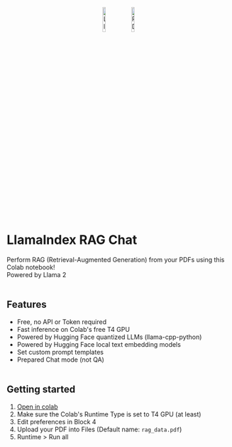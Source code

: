 <p align="center">
    <img src="https://cdn-uploads.huggingface.co/production/uploads/6424f01ea4f3051f54dbbd85/oqVQ04b5KiGt5WOWJmYt8.png" alt="LlamaIndex" width="12%" height="12%">
    <img src="https://cdn4.iconfinder.com/data/icons/file-extensions-1/64/pdfs-512.png" alt="PDF" width="12%" height="12%">
</p>

# LlamaIndex RAG Chat
Perform RAG (Retrieval-Augmented Generation) from your PDFs using this Colab notebook!<br>
Powered by Llama 2
<br><br>

## Features
- Free, no API or Token required
- Fast inference on Colab's free T4 GPU
- Powered by Hugging Face quantized LLMs (llama-cpp-python)
- Powered by Hugging Face local text embedding models
- Set custom prompt templates
- Prepared Chat mode (not QA)
<br><br>

## Getting started
1. [Open in colab](https://colab.research.google.com/github/kazcfz/LlamaIndex-RAG/blob/main/LlamaIndex_RAG.ipynb)
2. Make sure the Colab's Runtime Type is set to T4 GPU (at least)
3. Edit preferences in Block 4
4. Upload your PDF into Files (Default name: `rag_data.pdf`)
5. Runtime > Run all
